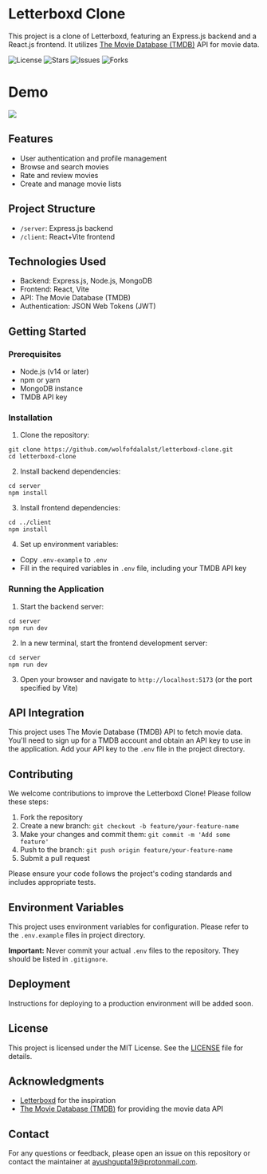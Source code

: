 # Letterboxd Clone

This project is a clone of Letterboxd, featuring an Express.js backend and a React.js frontend. It utilizes [The Movie Database (TMDB)](https://www.themoviedb.org/) API for movie data.

![License](https://img.shields.io/github/license/wolfofdalalst/letterboxd-clone?style=for-the-badge)
![Stars](https://img.shields.io/github/stars/wolfofdalalst/letterboxd-clone?style=for-the-badge)
![Issues](https://img.shields.io/github/issues/wolfofdalalst/letterboxd-clone?style=for-the-badge)
![Forks](https://img.shields.io/github/forks/wolfofdalalst/letterboxd-clone?style=for-the-badge)

# Demo

![](https://raw.githubusercontent.com/wolfofdalalst/letterboxd-clone/master/assets/demo.gif)

## Features

- User authentication and profile management
- Browse and search movies
- Rate and review movies
- Create and manage movie lists

## Project Structure

- `/server`: Express.js backend
- `/client`: React+Vite frontend

## Technologies Used

- Backend: Express.js, Node.js, MongoDB
- Frontend: React, Vite
- API: The Movie Database (TMDB)
- Authentication: JSON Web Tokens (JWT)

## Getting Started

### Prerequisites

- Node.js (v14 or later)
- npm or yarn
- MongoDB instance
- TMDB API key

### Installation

1. Clone the repository:

```
git clone https://github.com/wolfofdalalst/letterboxd-clone.git
cd letterboxd-clone
```

2. Install backend dependencies:

```
cd server
npm install
```

3. Install frontend dependencies:

```
cd ../client
npm install
```

4. Set up environment variables:

- Copy `.env-example` to `.env`
- Fill in the required variables in `.env` file, including your TMDB API key

### Running the Application

1. Start the backend server:

```
cd server
npm run dev
```

2. In a new terminal, start the frontend development server:

```
cd server
npm run dev
```

3. Open your browser and navigate to `http://localhost:5173` (or the port specified by Vite)

## API Integration

This project uses The Movie Database (TMDB) API to fetch movie data. You'll need to sign up for a TMDB account and obtain an API key to use in the application. Add your API key to the `.env` file in the project directory.

## Contributing

We welcome contributions to improve the Letterboxd Clone! Please follow these steps:

1. Fork the repository
2. Create a new branch: `git checkout -b feature/your-feature-name`
3. Make your changes and commit them: `git commit -m 'Add some feature'`
4. Push to the branch: `git push origin feature/your-feature-name`
5. Submit a pull request

Please ensure your code follows the project's coding standards and includes appropriate tests.

## Environment Variables

This project uses environment variables for configuration. Please refer to the `.env.example` files in project directory.

**Important:** Never commit your actual `.env` files to the repository. They should be listed in `.gitignore`.

## Deployment

Instructions for deploying to a production environment will be added soon.

## License

This project is licensed under the MIT License. See the [LICENSE](LICENSE) file for details.

## Acknowledgments

- [Letterboxd](https://letterboxd.com/) for the inspiration
- [The Movie Database (TMDB)](https://www.themoviedb.org/) for providing the movie data API

## Contact

For any questions or feedback, please open an issue on this repository or contact the maintainer at [ayushgupta19@protonmail.com]().
